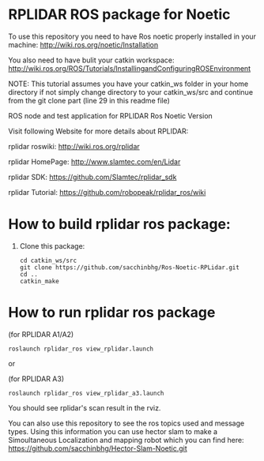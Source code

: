 RPLIDAR ROS package for Noetic
=====================================================================

To use this repository you need to have Ros noetic properly installed in your machine: http://wiki.ros.org/noetic/Installation

You also need to have bulit your catkin workspace: http://wiki.ros.org/ROS/Tutorials/InstallingandConfiguringROSEnvironment

NOTE: This tutorial assumes you have your catkin_ws folder in your home directory if not simply change directory to your catkin_ws/src and continue from the git clone part (line 29 in this readme file)

ROS node and test application for RPLIDAR Ros Noetic Version

Visit following Website for more details about RPLIDAR:

rplidar roswiki: http://wiki.ros.org/rplidar

rplidar HomePage:   http://www.slamtec.com/en/Lidar

rplidar SDK: https://github.com/Slamtec/rplidar_sdk

rplidar Tutorial:  https://github.com/robopeak/rplidar_ros/wiki

How to build rplidar ros package:
=====================================================================

1) Clone this package:

    ```
    cd catkin_ws/src
    git clone https://github.com/sacchinbhg/Ros-Noetic-RPLidar.git
    cd ..
    catkin_make
    ```

How to run rplidar ros package
=====================================================================

(for RPLIDAR A1/A2)

```roslaunch rplidar_ros view_rplidar.launch``` 


or


(for RPLIDAR A3)

```roslaunch rplidar_ros view_rplidar_a3.launch```

You should see rplidar's scan result in the rviz.

You can also use this repository to see the ros topics used and message types. Using this information you can use hector slam to make a Simoultaneous Localization and mapping robot which you can find here: https://github.com/sacchinbhg/Hector-Slam-Noetic.git
